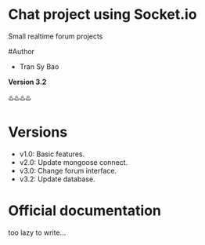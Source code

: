 # Chat project using Socket.io
Small realtime forum projects

#Author
- Tran Sy Bao

**Version 3.2**

:hotsprings::hotsprings::hotsprings::hotsprings:

# Versions
- v1.0: Basic features.
- v2.0: Update mongoose connect.
- v3.0: Change forum interface.
- v3.2: Update database.

# Official documentation
too lazy to write...

